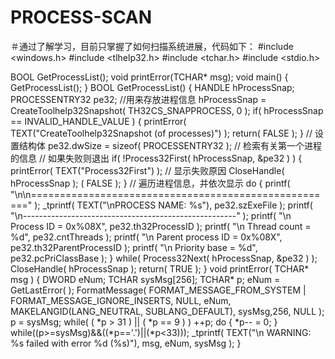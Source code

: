 # PROCESS-SCAN
＃通过了解学习，目前只掌握了如何扫描系统进展，代码如下：
#include <windows.h>
#include <tlhelp32.h>
#include <tchar.h>
#include <stdio.h>

BOOL GetProcessList();
void printError(TCHAR* msg);
void main()
{ 
	GetProcessList();
}
BOOL GetProcessList()
{ 
	HANDLE hProcessSnap; 
	PROCESSENTRY32 pe32; //用来存放进程信息
	hProcessSnap = CreateToolhelp32Snapshot( TH32CS_SNAPPROCESS, 0 ); 
	if( hProcessSnap == INVALID_HANDLE_VALUE ) 
	{ 
		printError( TEXT("CreateToolhelp32Snapshot (of processes)") ); 
		return( FALSE ); 
	} // 设置结构体
	pe32.dwSize = sizeof( PROCESSENTRY32 ); // 检索有关第一个进程的信息
	// 如果失败则退出
	if( !Process32First( hProcessSnap, &pe32 ) ) 
	{ 
		printError( TEXT("Process32First") ); // 显示失败原因
		CloseHandle( hProcessSnap );
		( FALSE ); 
	} // 遍历进程信息，并依次显示
	do {
		printf( "\n\n=====================================================" ); 
		_tprintf( TEXT("\nPROCESS NAME: %s"), pe32.szExeFile ); 
		printf( "\n-----------------------------------------------------" ); 
		printf( "\n Process ID = 0x%08X", pe32.th32ProcessID ); 
		printf( "\n Thread count = %d", pe32.cntThreads ); 
		printf( "\n Parent process ID = 0x%08X", pe32.th32ParentProcessID ); 
		printf( "\n Priority base = %d", pe32.pcPriClassBase ); 
	} 
	while( Process32Next( hProcessSnap, &pe32 ) );
	CloseHandle( hProcessSnap ); 
	return( TRUE );
}
void printError( TCHAR* msg )
{ 
	DWORD eNum; 
	TCHAR sysMsg[256]; 
	TCHAR* p; 
	eNum = GetLastError( ); 
	FormatMessage( FORMAT_MESSAGE_FROM_SYSTEM | FORMAT_MESSAGE_IGNORE_INSERTS, NULL, eNum, MAKELANGID(LANG_NEUTRAL, SUBLANG_DEFAULT), 
		sysMsg,256, NULL ); 
	p = sysMsg;
	while( ( *p > 31 ) || ( *p == 9 ) ) 
		++p; 
	do {
		*p-- = 0;
	} 
	while((p>=sysMsg)&&((*p=='.')||(*p<33))); 
	_tprintf( TEXT("\n WARNING: %s failed with error %d (%s)"), msg, eNum, sysMsg );
} 

